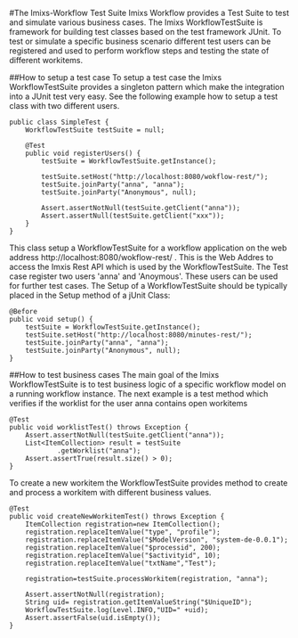 #The Imixs-Workflow Test Suite
Imixs Workflow provides a Test Suite to test and simulate various business cases. The Imixs WorkflowTestSuite is framework for building test classes based on the  test framework JUnit. To test or simulate a specific business scenario  different test users can be registered and used to perform workflow steps and testing the state of different workitems. 
 

##How to setup a test case
To setup a test case the Imixs WorkflowTestSuite provides a singleton pattern   which make the integration into a JUnit test very easy.  See the following example how to setup a test class with two different users.
  
	public class SimpleTest {
		WorkflowTestSuite testSuite = null;
	
		@Test
		public void registerUsers() {
			testSuite = WorkflowTestSuite.getInstance();
	
			testSuite.setHost("http://localhost:8080/wokflow-rest/");
			testSuite.joinParty("anna", "anna");
			testSuite.joinParty("Anonymous", null);
			
			Assert.assertNotNull(testSuite.getClient("anna"));
			Assert.assertNull(testSuite.getClient("xxx"));
		}
	}  

This class setup a WorkflowTestSuite for a workflow application on the web address
 http://localhost:8080/wokflow-rest/ . This is the Web Addres to access the Imxis Rest API which is used by the WorkflowTestSuite. The Test case register two users 'anna' and 'Anoymous'. These users can be used for further test cases. The Setup of a WorkflowTestSuite should be typically placed in the Setup method  of a jUnit Class:
 
	@Before
	public void setup() {
		testSuite = WorkflowTestSuite.getInstance();
		testSuite.setHost("http://localhost:8080/minutes-rest/");
		testSuite.joinParty("anna", "anna");
		testSuite.joinParty("Anonymous", null);
	}
 
##How to test business cases
The main goal of the Imixs WorkflowTestSuite is to test business logic of a specific workflow model on a running workflow instance. The next example is a test method which verifies if the worklist for the user anna  contains open workitems

	@Test
	public void worklistTest() throws Exception {
		Assert.assertNotNull(testSuite.getClient("anna"));
		List<ItemCollection> result = testSuite
				.getWorklist("anna");
		Assert.assertTrue(result.size() > 0);
	}
  
To create a new workitem the  WorkflowTestSuite provides method to create and process  a workitem with different business values. 
 
	@Test
	public void createNewWorkitemTest() throws Exception {
	 	ItemCollection registration=new ItemCollection();
		registration.replaceItemValue("type", "profile");
		registration.replaceItemValue("$ModelVersion", "system-de-0.0.1");
		registration.replaceItemValue("$processid", 200);
		registration.replaceItemValue("$activityid", 10);
		registration.replaceItemValue("txtName","Test");

		registration=testSuite.processWorkitem(registration, "anna");

		Assert.assertNotNull(registration);
		String uid= registration.getItemValueString("$UniqueID");
		WorkflowTestSuite.log(Level.INFO,"UID=" +uid);
		Assert.assertFalse(uid.isEmpty());
	}
 
  
  
